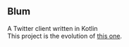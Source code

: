 ## Blum
A Twitter client written in Kotlin  
This project is the evolution of [this one](https://github.com/ziggy42/Blum).